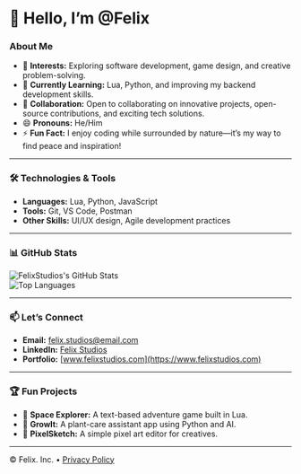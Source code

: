 # 👋 Hello, I’m @Felix

### About Me  
- 👀 **Interests:** Exploring software development, game design, and creative problem-solving.  
- 🌱 **Currently Learning:** Lua, Python, and improving my backend development skills.  
- 💞️ **Collaboration:** Open to collaborating on innovative projects, open-source contributions, and exciting tech solutions.  
- 😄 **Pronouns:** He/Him  
- ⚡ **Fun Fact:** I enjoy coding while surrounded by nature—it’s my way to find peace and inspiration!  

---

### 🛠️ Technologies & Tools  
- **Languages:** Lua, Python, JavaScript  
- **Tools:** Git, VS Code, Postman  
- **Other Skills:** UI/UX design, Agile development practices  

---

### 📊 GitHub Stats  

![FelixStudios's GitHub Stats](https://github-readme-stats.vercel.app/api?username=FelixStudios&show_icons=true&theme=radical&hide=prs,issues)  
![Top Languages](https://github-readme-stats.vercel.app/api/top-langs/?username=FelixStudios&layout=compact&theme=radical)  

---

### 📫 Let’s Connect  
- **Email:** [felix.studios@email.com](mailto:felix.studios@email.com)  
- **LinkedIn:** [Felix Studios](https://www.linkedin.com/in/felix-studios)  
- **Portfolio:** [www.felixstudios.com](https://www.felixstudios.com)  

---

### 🏆 Fun Projects  
- 🌌 **Space Explorer:** A text-based adventure game built in Lua.  
- 🌱 **GrowIt:** A plant-care assistant app using Python and AI.  
- 🎨 **PixelSketch:** A simple pixel art editor for creatives.  

---

&copy; Felix. Inc. &bull; [Privacy Policy](https://policy.com)

<!---
FelixStudios/FelixStudios is a ✨ special ✨ repository because its `README.md` (this file) appears on your GitHub profile.
You can click the Preview link to take a look at your changes.
--->
